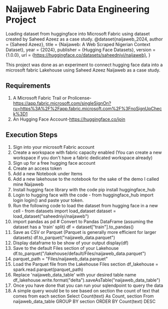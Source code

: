 # Naijaweb Fabric Data Engineering Project
Loading dataset from huggingface into Microsoft Fabric using dataset created by Saheed Azeez as a case study.
 @dataset{naijaweb_2024,
  author    = {Saheed Azeez},
  title     = {Naijaweb: A Web Scraped Nigerian Context Dataset},
  year      = {2024},
  publisher = {Hugging Face Datasets},
  version   = {1.0.0},
  url       = {https://huggingface.co/datasets/saheedniyi/naijaweb},
} 

This project was done as an experiment to connect hugging face data into a microsoft fabric Lakehouse using Saheed Azeez Naijaweb as a case study.
## Requirements
1. A Microsoft Fabric Trail or Prolicense-https://app.fabric.microsoft.com/singleSignOn?ru=https%3A%2F%2Fapp.fabric.microsoft.com%2F%3FnoSignUpCheck%3D1
2. An Hugging Face Account-https://huggingface.co/join

## Execution Steps
1. Sign into your microsoft Fabric account
2. Create a workspace with fabric capacity enabled (You can create a new workspace if you don't have a fabric dedicated workspace already)
3. Sign up for a free hugging face account
4. Create an access token
5. Add a new Notebook under Items
6. Add a new lakehouse to the notebook for the sake of the demo I called mine Naijaweb
7. Install hugging face library with the code pip install huggingface_hub
8. Login to hugging face with the code - from huggingface_hub import login login() and paste your token.
9. Run the following code to load the dataset from hugging face in a new cell - from datasets import load_dataset dataset = load_dataset("saheedniyi/naijaweb")
10. import pandas as pd # Convert to Pandas DataFrame (assuming the dataset has a 'train' split) df = dataset["train"].to_pandas()
11. Save as CSV or Parquet (Parquet is generally more efficient for larger datasets) df.to_parquet("naijaweb_data.parquet")
12. Display dataframe to be show of your output display(df)
13. Save to the default Files section of your Lakehouse df.to_parquet("/lakehouse/default/Files/naijaweb_data.parquet")
14. parquet_path = "Files/naijaweb_data.parquet"
15. Load the Parquet file from the Lakehouse Files section df_lakehouse = spark.read.parquet(parquet_path)
16. Replace 'naijaweb_data_table' with your desired table name df_lakehouse.write.format("delta").saveAsTable("naijaweb_data_table")
17. Once you have done that you can run your sqlendpoint to query the data
18. A simple query would be to see based on section the count of text that comes from each section Select Count(text) As Count, section
From naijaweb_data_table
GROUP BY section
ORDER BY Count(text) DESC 
